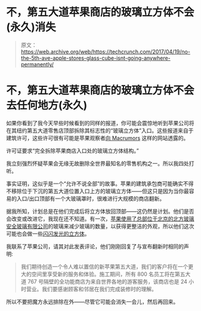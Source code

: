 # 不，第五大道苹果商店的玻璃立方体不会(永久)消失

> 原文：<https://web.archive.org/web/https://techcrunch.com/2017/04/19/no-the-5th-ave-apple-stores-glass-cube-isnt-going-anywhere-permanently/>

# 不，第五大道苹果商店的玻璃立方体不会去任何地方(永久)

如果你看到了我今天早些时候看到的同样的报道，你可能会震惊地听到苹果公司将在其纽约第五大道零售店顶部拆除其标志性的“玻璃立方体”入口。这些报道来自于建筑许可，这些许可很有可能是苹果观察者[向 Macrumors](https://web.archive.org/web/20230128100048/https://www.macrumors.com/2017/04/19/apple-glass-cube-full-removal/) 这样的网站透露的。

许可证要求“完全拆除苹果商店入口处的玻璃立方体结构。”

我立刻强烈怀疑苹果会无缘无故删除全世界最知名的零售机构之一。所以我四处打听。

事实证明，这似乎是一个“允许不说全部”的故事。苹果的建筑承包商可能确实不得不移除位于下沉的第五大道位置入口上方的玻璃立方体——但这只是因为当你最容易的入口/出口顶部有一个大玻璃罩时，很难进行大规模的商店翻新。

据我所知，计划总是在他们完成后将立方体放回顶部——这仍然是计划。他们是否会改变或改进它，我现在还不知道。有一次，[苹果使用了总部位于北京的](https://web.archive.org/web/20230128100048/https://thenextweb.com/apple/2011/08/10/heres-what-apples-gorgeous-remodel-of-its-5th-ave-store-will-look-like/#.tnw_qo31khZe)[北方玻璃安全玻璃有限公司](https://web.archive.org/web/20230128100048/http://www.ifoapplestore.com/db/2010/08/31/china-company-proves-its-glass-making-expertise/)的玻璃来减少玻璃的数量，以获得更整洁的外观，所以他们这次可能也会做一些[闪闪发光的立方体](https://web.archive.org/web/20230128100048/http://coub.com/view/78plk7nw)。

我联系了苹果公司，请其对此发表评论，他们刚刚回复了与宣布翻新时相同的声明:

> 我们期待创造一个令人难以置信的新苹果第五大道，我们的客户将在一个更大的空间里享受新的服务和体验。施工期间，所有 800 名员工将在第五大道 767 号隔壁的全功能商店为来自世界各地的游客服务，该商店也是 24 小时营业。我们要感谢顾客和邻居在我们完成装修时的理解。

所以不要把魔方永远排除在外——尽管它可能会消失一会儿，然后再回来。